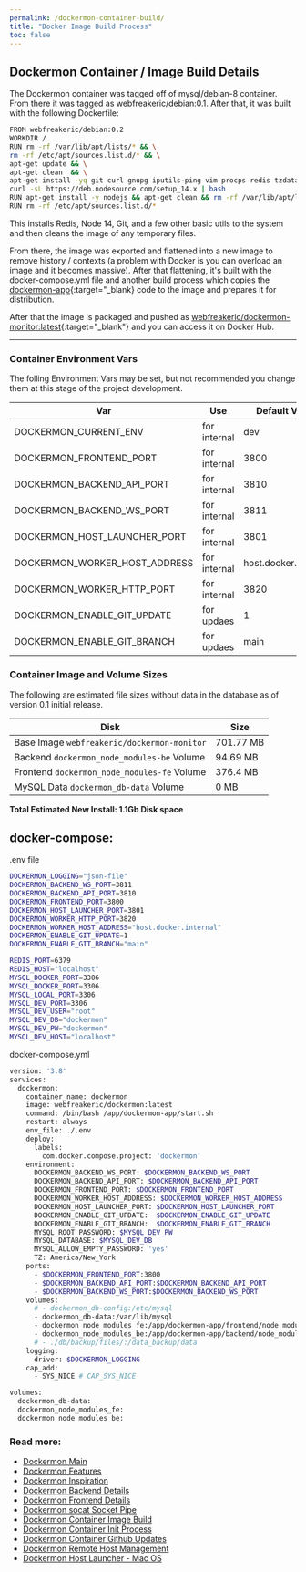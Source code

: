 ```yaml
---
permalink: /dockermon-container-build/
title: "Docker Image Build Process"
toc: false
---
```

## Dockermon Container / Image Build Details

The Dockermon container was tagged off of mysql/debian-8 container. From there it was tagged as webfreakeric/debian:0.1. After that, it was built with the following Dockerfile:

```bash
FROM webfreakeric/debian:0.2
WORKDIR /
RUN rm -rf /var/lib/apt/lists/* && \
rm -rf /etc/apt/sources.list.d/* && \
apt-get update && \
apt-get clean  && \
apt-get install -yq git curl gnupg iputils-ping vim procps redis tzdata && \
curl -sL https://deb.nodesource.com/setup_14.x | bash
RUN apt-get install -y nodejs && apt-get clean && rm -rf /var/lib/apt/lists/*
RUN rm -rf /etc/apt/sources.list.d/* 
```

This installs Redis, Node 14, Git, and a few other basic utils to the system and then cleans the image of any temporary files.

From there, the image was exported and flattened into a new image to remove history / contexts (a problem with Docker is you can overload an image and it becomes massive).  After that flattening, it's built with the docker-compose.yml file and another build process which copies the [dockermon-app](https://github.com/drumfreak/dockermon-app){:target="_blank} code to the image and prepares it for distribution.

After that the image is packaged and pushed as [webfreakeric/dockermon-monitor:latest](https://hub.docker.com/r/webfreakeric/dockermon-monitor){:target="_blank"}  and you can access it on Docker Hub.


<div class="content-spacer-sm"></div>
<hr />

### Container Environment Vars

The folling Environment Vars may be set, but not recommended you change them at this stage of the project development.


| Var      |  Use  | Default Value |
| ----------- | ----------- |  ----------- |
| DOCKERMON_CURRENT_ENV | for internal | dev |
| DOCKERMON_FRONTEND_PORT | for internal | 3800 |
| DOCKERMON_BACKEND_API_PORT | for internal | 3810 |
| DOCKERMON_BACKEND_WS_PORT | for internal | 3811 |
| DOCKERMON_HOST_LAUNCHER_PORT | for internal | 3801 |
| DOCKERMON_WORKER_HOST_ADDRESS | for internal | host.docker.internal |
| DOCKERMON_WORKER_HTTP_PORT | for internal | 3820 | 
| DOCKERMON_ENABLE_GIT_UPDATE | for updaes | 1 | 
| DOCKERMON_ENABLE_GIT_BRANCH | for updaes | main | 

<div class="content-spacer-sm"></div>

### Container Image and Volume Sizes

The following are estimated file sizes without data in the database as of version 0.1 initial release.

| Disk      | Size  |
| ----------- | ----------- |
| Base Image `webfreakeric/dockermon-monitor` | 701.77 MB |
| Backend `dockermon_node_modules-be` Volume | 94.69 MB |
| Frontend `dockermon_node_modules-fe` Volume | 376.4 MB |
| MySQL Data `dockermon_db-data` Volume | 0 MB |

<b>Total Estimated New Install: 1.1Gb Disk space</b>

<div class="content-spacer-sm"></div>

## docker-compose:

.env file

``` bash
DOCKERMON_LOGGING="json-file"
DOCKERMON_BACKEND_WS_PORT=3811
DOCKERMON_BACKEND_API_PORT=3810
DOCKERMON_FRONTEND_PORT=3800
DOCKERMON_HOST_LAUNCHER_PORT=3801
DOCKERMON_WORKER_HTTP_PORT=3820
DOCKERMON_WORKER_HOST_ADDRESS="host.docker.internal"
DOCKERMON_ENABLE_GIT_UPDATE=1
DOCKERMON_ENABLE_GIT_BRANCH="main"

REDIS_PORT=6379
REDIS_HOST="localhost"
MYSQL_DOCKER_PORT=3306
MYSQL_DOCKER_PORT=3306
MYSQL_LOCAL_PORT=3306
MYSQL_DEV_PORT=3306
MYSQL_DEV_USER="root"
MYSQL_DEV_DB="dockermon"
MYSQL_DEV_PW="dockermon"
MYSQL_DEV_HOST="localhost"
```

docker-compose.yml

``` bash
version: '3.8'
services:
  dockermon:
    container_name: dockermon
    image: webfreakeric/dockermon:latest
    command: /bin/bash /app/dockermon-app/start.sh
    restart: always
    env_file: ./.env
    deploy:
      labels:
        com.docker.compose.project: 'dockermon'
    environment:
      DOCKERMON_BACKEND_WS_PORT: $DOCKERMON_BACKEND_WS_PORT
      DOCKERMON_BACKEND_API_PORT: $DOCKERMON_BACKEND_API_PORT
      DOCKERMON_FRONTEND_PORT: $DOCKERMON_FRONTEND_PORT
      DOCKERMON_WORKER_HOST_ADDRESS: $DOCKERMON_WORKER_HOST_ADDRESS
      DOCKERMON_HOST_LAUNCHER_PORT: $DOCKERMON_HOST_LAUNCHER_PORT
      DOCKERMON_ENABLE_GIT_UPDATE:  $DOCKERMON_ENABLE_GIT_UPDATE
      DOCKERMON_ENABLE_GIT_BRANCH:  $DOCKERMON_ENABLE_GIT_BRANCH
      MYSQL_ROOT_PASSWORD: $MYSQL_DEV_PW
      MYSQL_DATABASE: $MYSQL_DEV_DB
      MYSQL_ALLOW_EMPTY_PASSWORD: 'yes'
      TZ: America/New_York
    ports:
      - $DOCKERMON_FRONTEND_PORT:3800
      - $DOCKERMON_BACKEND_API_PORT:$DOCKERMON_BACKEND_API_PORT
      - $DOCKERMON_BACKEND_WS_PORT:$DOCKERMON_BACKEND_WS_PORT
    volumes:
      # - dockermon_db-config:/etc/mysql
      - dockermon_db-data:/var/lib/mysql
      - dockermon_node_modules_fe:/app/dockermon-app/frontend/node_modules
      - dockermon_node_modules_be:/app/dockermon-app/backend/node_modules
      # - ./db/backup/files/:/data_backup/data
    logging:
      driver: $DOCKERMON_LOGGING
    cap_add:
      - SYS_NICE # CAP_SYS_NICE

volumes:
  dockermon_db-data:
  dockermon_node_modules_fe:
  dockermon_node_modules_be:

```

### Read more:

- [Dockermon Main](/dockermon)
- [Dockermon Features](/dockermon/dockermon-features)
- [Dockermon Inspiration](/dockermon/dockermon-inspiration)
- [Dockermon Backend Details](/dockermon/dockermon-backend)
- [Dockermon Frontend Details](/dockermon/dockermon-frontend)
- [Dockermon socat Socket Pipe](/dockermon/dockermon-socat)
- [Dockermon Container Image Build](/dockermon/dockermon-container-build)
- [Dockermon Container Init Process](/dockermon/dockermon-init)
- [Dockermon Container Github Updates](/dockermon/dockermon-remote-updates)
- [Dockermon Remote Host Management](/dockermon/dockermon-remote-hosts)
- [Dockermon Host Launcher - Mac OS](/dockermon/dockermon-host-launcher)
